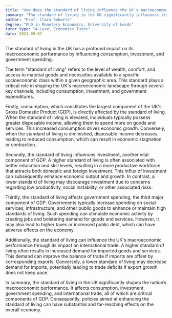 ```yaml
---
title: "How does the standard of living influence the UK's macroeconomic performance?"
summary: "The standard of living in the UK significantly influences its macroeconomic performance by affecting consumption, investment, and government spending."
author: "Prof. Clara Roberts"
degree: "PhD in Monetary Economics, University of Leeds"
tutor_type: "A-Level Economics Tutor"
date: 2024-09-07
---
```


The standard of living in the UK has a profound impact on its macroeconomic performance by influencing consumption, investment, and government spending.

The term "standard of living" refers to the level of wealth, comfort, and access to material goods and necessities available to a specific socioeconomic class within a given geographic area. This standard plays a critical role in shaping the UK's macroeconomic landscape through several key channels, including consumption, investment, and government expenditures.

Firstly, consumption, which constitutes the largest component of the UK's Gross Domestic Product (GDP), is directly affected by the standard of living. When the standard of living is elevated, individuals typically possess greater disposable income, allowing them to spend more on goods and services. This increased consumption drives economic growth. Conversely, when the standard of living is diminished, disposable income decreases, leading to reduced consumption, which can result in economic stagnation or contraction.

Secondly, the standard of living influences investment, another vital component of GDP. A higher standard of living is often associated with better education and skill levels, resulting in a more productive workforce that attracts both domestic and foreign investment. This influx of investment can subsequently enhance economic output and growth. In contrast, a lower standard of living may discourage investment due to concerns regarding low productivity, social instability, or other associated risks.

Thirdly, the standard of living affects government spending, the third major component of GDP. Governments typically increase spending on social services, infrastructure, and other public goods to enhance or maintain high standards of living. Such spending can stimulate economic activity by creating jobs and bolstering demand for goods and services. However, it may also lead to higher taxes or increased public debt, which can have adverse effects on the economy.

Additionally, the standard of living can influence the UK's macroeconomic performance through its impact on international trade. A higher standard of living often results in increased demand for imported goods and services. This demand can improve the balance of trade if imports are offset by corresponding exports. Conversely, a lower standard of living may decrease demand for imports, potentially leading to trade deficits if export growth does not keep pace.

In summary, the standard of living in the UK significantly shapes the nation’s macroeconomic performance. It affects consumption, investment, government spending, and international trade, all of which are critical components of GDP. Consequently, policies aimed at enhancing the standard of living can have substantial and far-reaching effects on the overall economy.
    